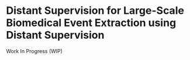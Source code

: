 # Distant Supervision for Large-Scale Biomedical Event Extraction using Distant Supervision

Work In Progress (WIP)
